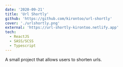 ```yaml
---
date: '2020-09-21'
title: 'Url Shortly'
github: 'https://github.com/kirontoo/url-shortly'
cover: './urlshortly.png'
external: 'https://url-shortly-kirontoo.netlify.app'
tech:
  - ReactJS
  - SASS/SCSS
  - Typescript
---
```


A small project that allows users to shorten urls.
